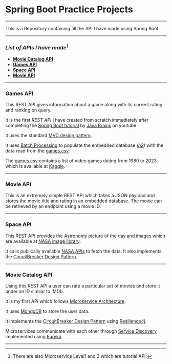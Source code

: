 # Spring Boot Practice Projects

---

This is a Repository containing all the API I have made using Spring Boot.

--- 
### _List of APIs I have made_[^1]
 * [**Movie Catalog API**](https://github.com/bharatm29/SpringBootProject#movie-catalog-api)
* [**Games API**](https://github.com/bharatm29/SpringBootProject#games-api)
* [**Space API**](https://github.com/bharatm29/SpringBootProject#space-api)
* [**Movie API**](https://github.com/bharatm29/SpringBootProject#movie-api)

---
### Games API
This REST API gives information about a game along with its current rating and ranking on query.

It is the first _REST API_ I have created from scratch immediately after completing the [Spring Boot tutorial](https://www.youtube.com/playlist?list=PLqq-6Pq4lTTbx8p2oCgcAQGQyqN8XeA1x) by [Java Brains](https://www.youtube.com/@Java.Brains) on youtube.

It uses the standard [MVC design pattern](https://developer.mozilla.org/en-US/docs/Glossary/MVC). 

It uses [Batch Processing](https://spring.io/guides/gs/batch-processing/) to populate the embedded database _([h2](https://www.baeldung.com/spring-boot-h2-database))_ with the data read from the [games.csv]([src/main/resources/gamesupdated.csv](https://github.com/bharatm29/SpringBootProject/blob/d93ad527a0b3f55f48a74509819ddd50335d7a33/src/main/resources/gamesupdated.csv)).

The [games.csv]([src/main/resources/gamesupdated.csv](https://github.com/bharatm29/SpringBootProject/blob/d93ad527a0b3f55f48a74509819ddd50335d7a33/src/main/resources/gamesupdated.csv)) contains a list of video games dating from 1980 to 2023 which is available at [Kaggle](https://www.kaggle.com/datasets/arnabchaki/popular-video-games-1980-2023).

---
### Movie API
This is an extremely simple REST API which takes a JSON payload and stores the movie title and rating in an embedded database. The movie can be retrieved by an endpoint using a movie ID.

---
### Space API
This REST API provides the [Astronomy picture of the day](https://apod.nasa.gov/apod/astropix.html) and images which are available at [NASA image library](https://www.nasa.gov/multimedia/imagegallery/index.html).

It calls publically available [NASA APIs](https://api.nasa.gov) to fetch the data.
It also implements the [CircuitBreaker Design Pattern](https://learn.microsoft.com/en-us/azure/architecture/patterns/circuit-breaker).

---
### Movie Catalog API
Using this REST API a user can rate a particular set of movies and store it under an ID similar to IMDb.

It is my first API which follows [Microservice Architecture](https://microservices.io).

It uses [MongoDB](https://www.mongodb.com) to store the user data.

It implements the [CircuitBreaker Design Pattern](https://learn.microsoft.com/en-us/azure/architecture/patterns/circuit-breaker) using [Resilience4j](https://resilience4j.readme.io/docs). 

Microservices communicate with each other through [Service Discovery](https://www.baeldung.com/cs/service-discovery-microservices) implemented using [Eureka](https://spring.io/guides/gs/service-registration-and-discovery/).

---
[^1]: There are also Microservice Level1 and 2 which are tutorial API.
